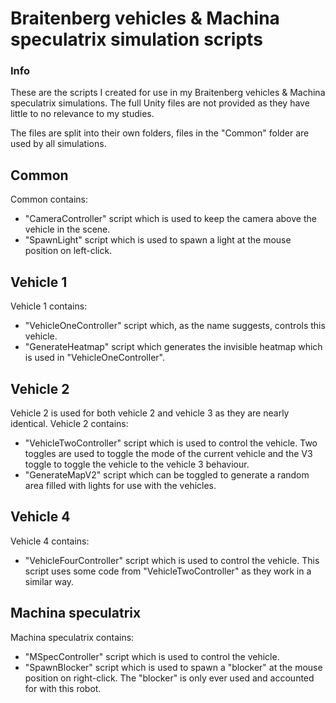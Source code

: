 # Braitenberg vehicles & Machina speculatrix simulation scripts
  ### Info
  These are the scripts I created for use in my Braitenberg vehicles & Machina speculatrix simulations. The full Unity files are not provided as they have little to no relevance to my studies.
  
  The files are split into their own folders, files in the "Common" folder are used by all simulations.

  ## Common
  Common contains:
   - "CameraController" script which is used to keep the camera above the vehicle in the scene.
   - "SpawnLight" script which is used to spawn a light at the mouse position on left-click.

  ## Vehicle 1
  Vehicle 1 contains:
   - "VehicleOneController" script which, as the name suggests, controls this vehicle.
   - "GenerateHeatmap" script which generates the invisible heatmap which is used in "VehicleOneController".
  
  ## Vehicle 2
  Vehicle 2 is used for both vehicle 2 and vehicle 3 as they are nearly identical.
  Vehicle 2 contains:
   - "VehicleTwoController" script which is used to control the vehicle. Two toggles are used to toggle the mode of the current vehicle and the V3 toggle to toggle the vehicle to the vehicle 3 behaviour.
   - "GenerateMapV2" script which can be toggled to generate a random area filled with lights for use with the vehicles.

  ## Vehicle 4
  Vehicle 4 contains:
   - "VehicleFourController" script which is used to control the vehicle. This script uses some code from "VehicleTwoController" as they work in a similar way.

  ## Machina speculatrix
  Machina speculatrix contains:
   - "MSpecController" script which is used to control the vehicle.
   - "SpawnBlocker" script which is used to spawn a "blocker" at the mouse position on right-click. The "blocker" is only ever used and accounted for with this robot.
